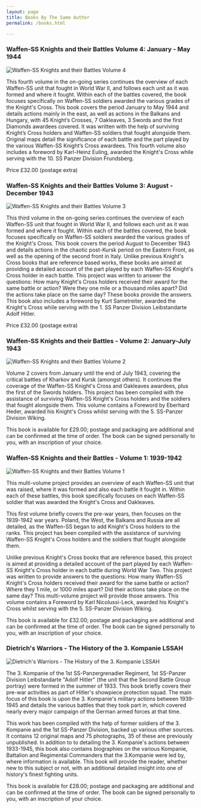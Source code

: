 ```yaml
---
layout: page
title: Books By The Same Author
permalink: /books.html

---
```

<div id="booksBySameAuthor">
  <h3>Waffen-SS Knights and their Battles Volume 4: January - May 1944</h3>
  <img src="./assets/Waffen-SS Knights V4 cover.jpg" alt="Waffen-SS Knights and their Battles Volume 4" class="books" />

  <p>This fourth volume in the on-going series continues the overview of each Waffen-SS unit that fought in World War II, and follows each unit as it was formed and where it fought. Within each of the battles covered, the book focuses specifically on Waffen-SS soldiers awarded the various grades of the Knight's Cross. This book covers the period January to May 1944 and details actions mainly in the east, as well as actions in the Balkans and Hungary, with 45 Knight’s Crosses, 7 Oakleaves, 3 Swords and the first Diamonds awardees covered. It was written with the help of surviving Knight’s Cross holders and Waffen-SS soldiers that fought alongside them. Original maps detail the significance of each battle and the part played by the various Waffen-SS Knight’s Cross awardees. This fourth volume also includes a foreword by Karl-Heinz Euling, awarded the Knight's Cross while serving with the 10. SS Panzer Division Frundsberg.</p>
  <p>Price &pound;32.00 (postage extra) </p>
  
  
  <h3>Waffen-SS Knights and their Battles Volume 3: August - December 1943</h3>
  <img src="./assets/Waffen-SS Knights V3 cover.jpg" alt="Waffen-SS Knights and their Battles Volume 3" class="books" />

  <p>This third volume in the on-going series continues the overview of each Waffen-SS unit that fought in World War II, and follows each unit as it was formed and where it fought. Within each of the battles covered, the book focuses specifically on Waffen-SS soldiers awarded the various grades of the Knight's Cross. This book covers the period August to December 1943 and details actions in the chaotic post-Kursk period on the Eastern Front, as well as the opening of the second front in Italy. Unlike previous Knight's Cross books that are reference based works, these books are aimed at providing a detailed account of the part played by each Waffen-SS Knight's Cross holder in each battle. This project was written to answer the questions: How many Knight's Cross holders received their award for the same battle or action? Were they one mile or a thousand miles apart? Did the actions take place on the same day? These books provide the answers. This book also includes a foreword by Kurt Sametreiter, awarded the Knight's Cross while serving with the 1. SS Panzer Division Leibstandarte Adolf Hitler.</p>
  <p>Price &pound;32.00 (postage extra) </p>

  <h3>Waffen-SS Knights and their Battles - Volume 2: January-July 1943</h3>
  <img src="./assets/knights2.jpg" alt="Waffen-SS Knights and their Battles Volume 2" class="books" />



  <p>Volume 2 covers from January until the end of July 1943, covering the critical battles of Kharkov and Kursk (amongst others). It continues the coverage of the Waffen-SS Knight's Cross and Oakleaves awardees, plus the first of the Swords holders. This project has been compiled with the assistance of surviving Waffen-SS Knight's Cross holders and the soldiers that fought alongside them. This volume contains a Foreword by Eberhard Heder, awarded his Knight's Cross whilst serving with the 5. SS-Panzer Division Wiking.</p>
  <p>This book is available for &pound;29.00; postage and packaging are additional and can be confirmed at the time of order. The book can be signed personally to you, with an inscription of your choice.</p>

  <h3>Waffen-SS Knights and their Battles - Volume 1: 1939-1942</h3>
  <img src="./assets/knights1.jpg" alt="Waffen-SS Knights and their Battles Volume 1" class="books" />


  <p>This multi-volume project provides an overview of each Waffen-SS unit that was raised, where it was formed and also each battle it fought in. Within each of these battles, this book specifically focuses on each Waffen-SS soldier that was awarded the Knight's Cross and Oakleaves.</p>

  <p>This first volume briefly covers the pre-war years, then focuses on the 1939-1942 war years. Poland, the West, the Balkans and Russia are all detailed, as the Waffen-SS began to add Knight's Cross holders to the ranks. This project has been compiled with the assistance of surviving Waffen-SS Knight's Cross holders and the soldiers that fought alongside them.</p>

  <p>Unlike previous Knight's Cross books that are reference based, this project is aimed at providing a detailed account of the part played by each Waffen-SS Knight's Cross holder in each battle during World War Two. This project was written to provide answers to the questions: How many Waffen-SS Knight's Cross holders received their award for the same battle or action? Where they 1 mile, or 1000 miles apart? Did their actions take place on the same day? This multi-volume project will provide those answers. This volume contains a Foreword by Karl Nicolussi-Leck, awarded his Knight's Cross whilst serving with the 5. SS-Panzer Division Wiking.</p>

  <p>This book is available for &pound;32.00; postage and packaging are additional and can be confirmed at the time of order. The book can be signed personally to you, with an inscription of your choice.</p>

  <h3>Dietrich's Warriors - The History of the 3. Kompanie LSSAH</h3>
  <img src="./assets/dwarriors.jpg" alt="Dietrich's Warriors - The History of the 3. Kompanie LSSAH" class="books" />

  <p>The 3. Kompanie of the 1st SS-Panzergrenadier Regiment, 1st SS-Panzer Division Leibstandarte "Adolf Hitler" (the unit that the Second Battle Group portray) were formed in the summer of 1933. This book briefly covers their pre-war activities as part of Hitler's showpiece protection squad. The main focus of this book is upon the 3. Kompanie's military actions between 1939-1945 and details the various battles that they took part in, which covered nearly every major campaign of the German armed forces at that time.</p>

  <p>This work has been compiled with the help of former soldiers of the 3. Kompanie and the 1st SS-Panzer Division, backed up various other sources. It contains 12 original maps and 75 photographs, 35 of these are previously unpublished. In addition to to detailing the 3. Kompanie's actions between 1933-1945, this book also contains biographies on the various Kompanie, Battalion and Regimental Commanders that the 3.Kompanie were led by, where information is available. This book will provide the reader, whether new to this subject or not, with an additional detailed insight into one of history's finest fighting units.</p>

  <p>This book is available for &pound;28.00; postage and packaging are additional and can be confirmed at the time of order. The book can be signed personally to you, with an inscription of your choice.</p>
</div>
